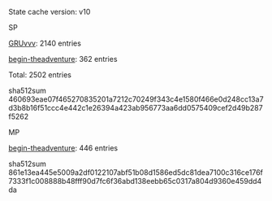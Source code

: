 State cache version: v10

SP

[GRUvvv](https://github.com/X33R00): 2140 entries

[begin-theadventure](https://github.com/begin-theadventure): 362 entries

Total: 2502 entries

sha512sum 460693eae07f465270835201a7212c70249f343c4e1580f466e0d248cc13a7d3b8b16f51ccc4e442c1e26394a423ab956773aa6dd0575409cef2d49b287f5262

MP

[begin-theadventure](https://github.com/begin-theadventure): 446 entries

sha512sum 861e13ea445e5009a2df0122107abf51b08d1586ed5dc81dea7100c316ce176f7333f1c008888b48fff90d7fc6f36abd138eebb65c0317a804d9360e459dd4da
